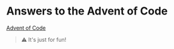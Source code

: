 # Answers to the Advent of Code

[Advent of Code][aod]

> ⚠️ It's just for fun!

[aod]: https://adventofcode.com/